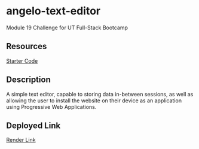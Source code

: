 # angelo-text-editor
Module 19 Challenge for UT Full-Stack Bootcamp

## Resources
[Starter Code](https://github.com/coding-boot-camp/cautious-meme)

## Description
A simple text editor, capable to storing data in-between sessions, as well as allowing the user to install the website on their device as an application using Progressive Web Applications.

## Deployed Link
[Render Link](https://angelos-just-another-text-editor.onrender.com/)